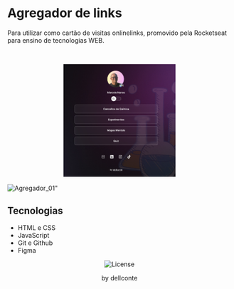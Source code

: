 <h1> Agregador de links </h1>

<p>Para utilizar como cartão de visitas onlinelinks, promovido pela Rocketseat para ensino de tecnologias WEB.</p>


<br>

<p align="center">
  <img alt="Agregador_01" src="assets/agregador_link_01.png" width="50%">
</p>


<p>
  <img alt=Agregador_01" src=ässets/agregador_link_02.png"width="50%>
</p>

## Tecnologias
- HTML e CSS
- JavaScript
- Git e Github
- Figma


<p align="center">
  <img alt="License" src="https://img.shields.io/static/v1?label=license&message=MIT&color=49AA26&labelColor=000000">
</p>

<p align="center">by dellconte</p>
